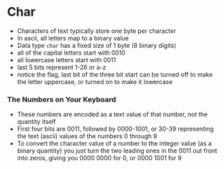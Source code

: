 # Char
- Characters of text typically store one byte per character
- In ascii, all letters map to a binary value
- Data type `char` has a fixed size of 1 byte (8 binary digits)
- all of the capital letters start with 0010
- all lowercase letters start with 0011
- last 5 bits represent 1-26 or a-z
- notice the flag, last bit of the three bit start can be turned off to make the letter uppercase, or turned on to make it lowercase

### The Numbers on Your Keyboard
- These numbers are encoded as a text value of that number, not the quantity itself
- First four bits are 0011, followed by 0000-1001, or 30-39 representing the text (ascii) values of the numbers 0 through 9
- To convert the character value of a number to the integer value (as a binary quantity) you just turn the two leading ones in the 0011 out front into zeros, giving you 0000 0000 for 0, or 0000 1001 for 9